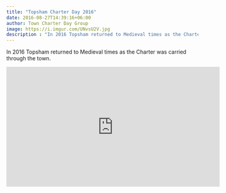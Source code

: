 ```yaml
---
title: "Topsham Charter Day 2016"
date: 2016-08-27T14:39:16+06:00
author: Town Charter Day Group
image: https://i.imgur.com/UNvsU2V.jpg
description : "In 2016 Topsham returned to Medieval times as the Charter was carried through the town."
---
```


In 2016 Topsham returned to Medieval times as the Charter was carried through the town.

<center>
<blockquote class="imgur-embed-pub" lang="en" data-id="a/89tQ0t0"><a href="//imgur.com/89tQ0t0"></a></blockquote><script async src="//s.imgur.com/min/embed.js" charset="utf-8"></script>
<iframe width="560" height="315" src="https://www.youtube.com/embed/eMCScJD7hnQ" frameborder="0" allow="accelerometer; autoplay; encrypted-media; gyroscope; picture-in-picture" allowfullscreen></iframe>
</center>